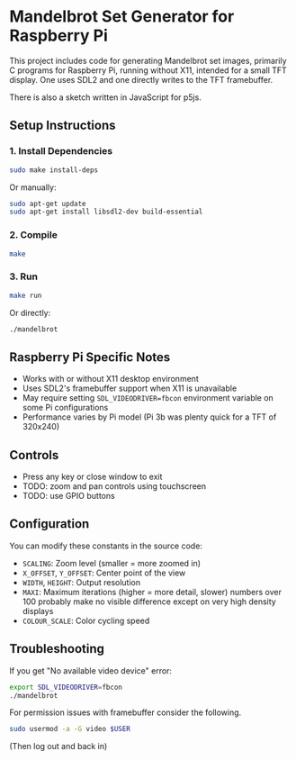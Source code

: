 # Mandelbrot Set Generator for Raspberry Pi

This project includes code for generating Mandelbrot set images, primarily
C programs for Raspberry Pi, running without X11, intended for a small TFT
display. One uses SDL2 and one directly writes to the TFT framebuffer.

There is also a sketch written in JavaScript for p5js.

## Setup Instructions

### 1. Install Dependencies

``` bash
sudo make install-deps
```
Or manually:
``` bash
sudo apt-get update
sudo apt-get install libsdl2-dev build-essential
```

### 2. Compile

``` bash
make
```

### 3. Run

``` bash
make run
```

Or directly:

``` bash
./mandelbrot
```

## Raspberry Pi Specific Notes

- Works with or without X11 desktop environment
- Uses SDL2's framebuffer support when X11 is unavailable
- May require setting `SDL_VIDEODRIVER=fbcon` environment variable on some Pi configurations
- Performance varies by Pi model (Pi 3b was plenty quick for a TFT of 320x240)

## Controls

- Press any key or close window to exit
- TODO: zoom and pan controls using touchscreen
- TODO: use GPIO buttons

## Configuration

You can modify these constants in the source code:

- `SCALING`: Zoom level (smaller = more zoomed in)
- `X_OFFSET`, `Y_OFFSET`: Center point of the view
- `WIDTH`, `HEIGHT`: Output resolution
- `MAXI`: Maximum iterations (higher = more detail, slower) numbers over 100
probably make no visible difference except on very high density displays
- `COLOUR_SCALE`: Color cycling speed

## Troubleshooting

If you get "No available video device" error:

``` bash
export SDL_VIDEODRIVER=fbcon
./mandelbrot
```

For permission issues with framebuffer consider the following.

``` bash
sudo usermod -a -G video $USER
```
(Then log out and back in)
